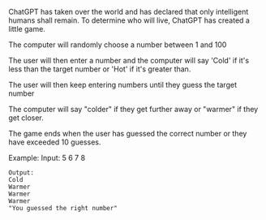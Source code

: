 ChatGPT has taken over the world and has declared that only intelligent humans shall remain. 
To determine who will live, ChatGPT has created a little game.


The computer will randomly choose a number between 1 and 100

The user will then enter a number and the computer will say 'Cold' if it's less than the target number or 'Hot' if it's greater than.

The user will then keep entering numbers until they guess the target number

The computer will say "colder" if they get further away or "warmer" if they get closer.

The game ends when the user has guessed the correct number or they have exceeded 10 guesses.

Example:
    Input:
    5
    6
    7
    8

    Output:
    Cold
    Warmer
    Warmer
    Warmer
    "You guessed the right number"